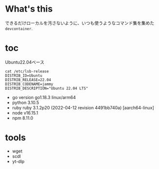 # What's this

できるだけローカルを汚さないように、いつも使うようなコマンド集を集めた`devcontainer`.

# toc

Ubuntu22.04ベース
```
cat /etc/lsb-release
DISTRIB_ID=Ubuntu
DISTRIB_RELEASE=22.04
DISTRIB_CODENAME=jammy
DISTRIB_DESCRIPTION="Ubuntu 22.04 LTS"
```

- go version go1.18.3 linux/arm64
- python 3.10.5
- ruby ruby 3.1.2p20 (2022-04-12 revision 4491bb740a) [aarch64-linux]
- node v16.15.1
- npm 8.11.0

# tools
- wget
- scdl
- yt-dlp